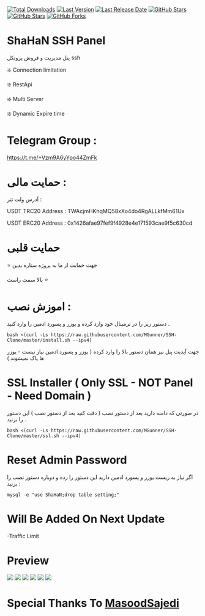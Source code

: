 [![Total Downloads](https://img.shields.io/github/downloads/HamedAp/Ssh-User-management/total.svg)](https://github.com/HamedAp/Ssh-User-management/)
[![Last Version](https://img.shields.io/github/release/HamedAp/Ssh-User-management/all.svg)](https://github.com/HamedAp/Ssh-User-management/)
[![Last Release Date](https://img.shields.io/github/release-date/HamedAp/Ssh-User-management.svg)](https://github.com/HamedAp/Ssh-User-management/)
[![GitHub Stars](https://img.shields.io/tokei/lines/github/HamedAp/Ssh-User-management.svg)](https://github.com/HamedAp/Ssh-User-management/)
[![GitHub Stars](https://img.shields.io/github/stars/HamedAp/Ssh-User-management.svg)](https://github.com/HamedAp/Ssh-User-management/)
[![GitHub Forks](https://img.shields.io/github/forks/HamedAp/Ssh-User-management.svg)](https://github.com/HamedAp/Ssh-User-management/)


# ShaHaN SSH Panel

پنل مدیریت و فروش پروتکل ssh

❇️ Connection limitation

❇️ RestApi

❇️ Multi Server

❇️ Dynamic Expire time 

# Telegram Group : 

https://t.me/+Vzm9A6yYpo44ZmFk


# حمایت مالی : 

آدرس ولت تتر : 


USDT TRC20 Address :
TWAcjmHKhqMQ58xXo4do4RgALLkfMm61Ux

USDT ERC20 Address :
0x1426afae97fef9f4928e4e171593cae9f5c630cd
 
 # حمایت قلبی 
 
  ⭐️ جهت حمایت از ما به پروژه ستاره بدین

بالا سمت راست ⭐️
 
# اموزش نصب :

دستور زیر را در ترمینال خود وارد کرده و یوزر و پسورد ادمین را وارد کنید .

````
bash <(curl -Ls https://raw.githubusercontent.com/MGunner/SSH-Clone/master/install.sh --ipv4)
````

جهت آپدیت پنل نیز همان دستور بالا را وارد کرده ( یوزر و پسورد ادمین نیاز نیست - یوزر ها پاک نمیشوند ) 





# SSL Installer ( Only SSL - NOT Panel - Need Domain )

در صورتی که دامنه دارید بعد از دستور نصب ( دقت کنید بعد از دستور نصب )  این دستور را بزنید .


````
bash <(curl -Ls https://raw.githubusercontent.com/MGunner/SSH-Clone/master/ssl.sh --ipv4)
````


# Reset Admin Password

اگر نیاز به ریست یوزر و پسورد ادمین دارید این دستور را زده و دوباره دستور نصب را بزنید :

````
mysql -e "use ShaHaN;drop table setting;"
````

# Will Be Added On Next Update 

-Traffic Limit


# Preview
![](screenshot/index.PNG)
![](screenshot/online2.PNG)
![](screenshot/newuser.PNG)
![](screenshot/setting.PNG)
![](screenshot/filtering.PNG)
![](screenshot/menu.PNG)


# Special Thanks To [MasoodSajedi](https://github.com/masoodsajedi)
